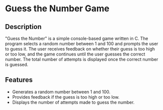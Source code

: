 # Guess the Number Game

## Description

"Guess the Number" is a simple console-based game written in C. The program selects a random number between 1 and 100 and prompts the user to guess it. The user receives feedback on whether their guess is too high or too low, and the game continues until the user guesses the correct number. The total number of attempts is displayed once the correct number is guessed.

## Features

- Generates a random number between 1 and 100.
- Provides feedback if the guess is too high or too low.
- Displays the number of attempts made to guess the number.
